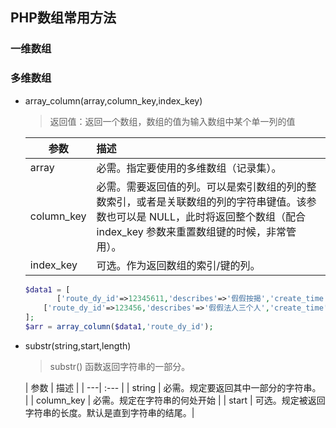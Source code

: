 ## PHP数组常用方法
### 一维数组
### 多维数组
- array_column(array,column_key,index_key)
    > 返回值：返回一个数组，数组的值为输入数组中某个单一列的值
    
    | 参数     |  描述   |
    |       ---|  :---    |
    | array | 必需。指定要使用的多维数组（记录集）。|
    | column_key | 必需。需要返回值的列。可以是索引数组的列的整数索引，或者是关联数组的列的字符串键值。该参数也可以是 NULL，此时将返回整个数组（配合index_key 参数来重置数组键的时候，非常管用）。 |
    | index_key | 可选。作为返回数组的索引/键的列。|
    ```php
    $data1 = [
           ['route_dy_id'=>12345611,'describes'=>'假假按揭','create_time'=>1345234532],
        ['route_dy_id'=>123456,'describes'=>'假假法人三个人','create_time'=>1345234545],
    ];
    $arr = array_column($data1,'route_dy_id');
    ```
    
- substr(string,start,length)
    > substr() 函数返回字符串的一部分。
    
    | 参数     |  描述   |
        |       ---|  :---    |
        | string | 必需。规定要返回其中一部分的字符串。 |
        | column_key | 必需。规定在字符串的何处开始 |
        | start | 可选。规定被返回字符串的长度。默认是直到字符串的结尾。|
